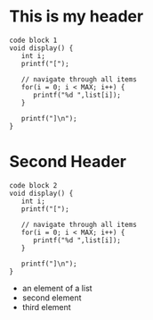 # This is my header

```
code block 1
void display() {
   int i;
   printf("[");
	
   // navigate through all items 
   for(i = 0; i < MAX; i++) {
      printf("%d ",list[i]);
   }
	
   printf("]\n");
}
```

# Second Header

```
code block 2
void display() {
   int i;
   printf("[");
	
   // navigate through all items 
   for(i = 0; i < MAX; i++) {
      printf("%d ",list[i]);
   }
	
   printf("]\n");
}
```

- an element of a list
- second element
- third element